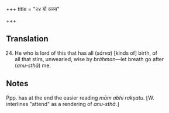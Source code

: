 +++
title = "२४ यो अस्य"

+++
## Translation
24. He who is lord of this that has all (*sárva*) \[kinds of\] birth, of  
all that stirs, unwearied, wise by *bráhman*—let breath go after  
(*anu-sthā*) me.

## Notes
Ppp. has at the end the easier reading *mām abhi rakṣatu*. ⌊W.  
interlines "attend" as a rendering of *anu-sthā*.⌋
